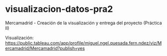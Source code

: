 # visualizacion-datos-pra2
Mercamadrid - Creación de la visualización y entrega del proyecto (Práctica II)

Visualización:
https://public.tableau.com/app/profile/miguel.ngel.quesada.fern.ndez/viz/Mercamadrid/Mercamadrid?publish=yes

